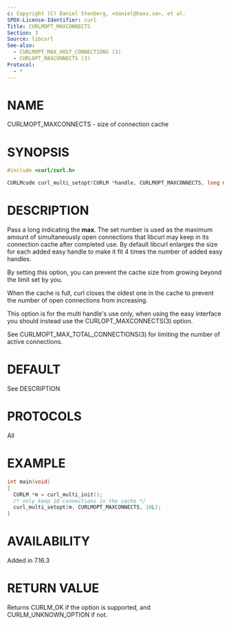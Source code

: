 ```yaml
---
c: Copyright (C) Daniel Stenberg, <daniel@haxx.se>, et al.
SPDX-License-Identifier: curl
Title: CURLMOPT_MAXCONNECTS
Section: 3
Source: libcurl
See-also:
  - CURLMOPT_MAX_HOST_CONNECTIONS (3)
  - CURLOPT_MAXCONNECTS (3)
Protocol:
  - *
---
```


# NAME

CURLMOPT_MAXCONNECTS - size of connection cache

# SYNOPSIS

~~~c
#include <curl/curl.h>

CURLMcode curl_multi_setopt(CURLM *handle, CURLMOPT_MAXCONNECTS, long max);
~~~

# DESCRIPTION

Pass a long indicating the **max**. The set number is used as the maximum
amount of simultaneously open connections that libcurl may keep in its
connection cache after completed use. By default libcurl enlarges the size for
each added easy handle to make it fit 4 times the number of added easy
handles.

By setting this option, you can prevent the cache size from growing beyond the
limit set by you.

When the cache is full, curl closes the oldest one in the cache to prevent the
number of open connections from increasing.

This option is for the multi handle's use only, when using the easy interface
you should instead use the CURLOPT_MAXCONNECTS(3) option.

See CURLMOPT_MAX_TOTAL_CONNECTIONS(3) for limiting the number of active
connections.

# DEFAULT

See DESCRIPTION

# PROTOCOLS

All

# EXAMPLE

~~~c
int main(void)
{
  CURLM *m = curl_multi_init();
  /* only keep 10 connections in the cache */
  curl_multi_setopt(m, CURLMOPT_MAXCONNECTS, 10L);
}
~~~

# AVAILABILITY

Added in 7.16.3

# RETURN VALUE

Returns CURLM_OK if the option is supported, and CURLM_UNKNOWN_OPTION if not.
